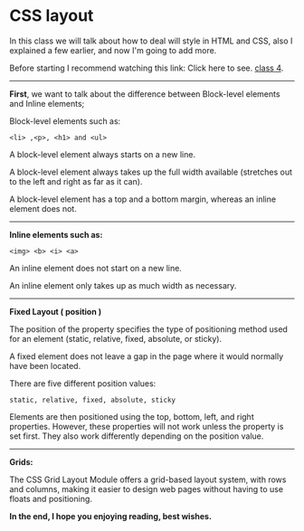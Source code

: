 # CSS  layout

In this class we will talk about how to deal will style in HTML and CSS, also I explained a few earlier, and now I'm going to add more.

Before starting I recommend watching this link: Click here to see. [class 4](Code201/class-04.md).

---
**First**, we want to talk about the difference between Block-level elements and Inline elements;

Block-level elements such as:

`<li> ,<p>, <h1> and <ul>`

A block-level element always starts on a new line.

A block-level element always takes up the full width available (stretches out to the left and right as far as it can).

A block-level element has a top and a bottom margin, whereas an inline element does not.

---

**Inline elements such as:**

`<img> <b> <i> <a>`

An inline element does not start on a new line.

An inline element only takes up as much width as necessary.

---

**Fixed Layout ( position )**

The position of the property specifies the type of positioning method used for an element (static, relative, fixed, absolute, or sticky).

A fixed element does not leave a gap in the page where it would normally have been located.

There are five different position values:

`static,
relative,
fixed,
absolute,
sticky`

Elements are then positioned using the top, bottom, left, and right properties. However, these properties will not work unless the property is set first. They also work differently depending on the position value.

---

**Grids:**

The CSS Grid Layout Module offers a grid-based layout system, with rows and columns, making it easier to design web pages without having to use floats and positioning.

**In the end, I hope you enjoying reading, best wishes.**
